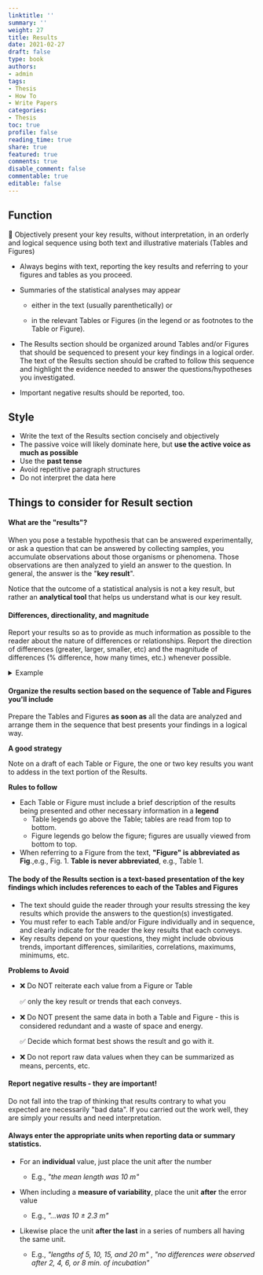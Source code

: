 ```yaml
---
linktitle: ''
summary: ''
weight: 27
title: Results
date: 2021-02-27
draft: false
type: book
authors:
- admin
tags:
- Thesis
- How To
- Write Papers
categories:
- Thesis
toc: true
profile: false
reading_time: true
share: true
featured: true
comments: true
disable_comment: false
commentable: true
editable: false
---
```


## Function

🎯 Objectively present your key results, without interpretation, in an orderly and logical sequence using both text and illustrative materials (Tables and Figures)

- Always begins with text, reporting the key results and referring to your figures and tables as you proceed.

- Summaries of the statistical analyses may appear

  - either in the text (usually parenthetically) or 

  - in the relevant Tables or Figures (in the legend or as footnotes to the Table or Figure). 

- The Results section should be organized around Tables and/or Figures that should be sequenced to present your key findings in a logical order. The text of the Results section should be crafted to follow this sequence and highlight the evidence needed to answer the questions/hypotheses you investigated.

- Important negative results should be reported, too.

## Style

- Write the text of the Results section concisely and objectively
- The passive voice will likely dominate here, but **use the active voice as much as possible**
- Use the **past tense**
- Avoid repetitive paragraph structures
- Do not interpret the data here

## Things to consider for Result section

#### **What are the "results"?**

When you pose a testable hypothesis that can be answered experimentally, or ask a question that can be answered by collecting samples, you accumulate observations about those organisms or phenomena. Those observations are then analyzed to yield an answer to the question. In general, the answer is the "**key result**".

Notice that the outcome of a statistical analysis is not a key result, but rather an **analytical tool** that helps us understand what is our key result.

#### Differences, directionality, and magnitude

Report your results so as to provide as much information as possible to the reader about the nature of differences or relationships. Report the direction of differences (greater, larger, smaller, etc) and the magnitude of differences (% difference, how many times, etc.) whenever possible.

<details>
<summary>Example</summary>
if you testing for differences among groups, and you find a significant difference, it is not sufficient to simply report that "groups A and B were significantly different". How are they different? How much are they different? It is much more informative to say something like, "Group A individuals were 23% larger than those in Group B", or, "Group B pups gained weight at twice the rate of Group A pups."
</details>

#### Organize the results section based on the sequence of Table and Figures you'll include

Prepare the Tables and Figures **as soon as** all the data are analyzed and arrange them in the sequence that best presents your findings in a logical way.

**A good strategy**

Note on a draft of each Table or Figure, the one or two key results you want to addess in the text portion of the Results.

**Rules to follow**

- Each Table or Figure must include a brief description of the results being presented and other necessary information in a **legend**
  - Table legends go above the Table; tables are read from top to bottom.
  - Figure legends go below the figure; figures are usually viewed from bottom to top.
- When referring to a Figure from the text, **"Figure" is abbreviated as Fig**.,e.g.,
  Fig. 1. **Table is never abbreviated**, e.g., Table 1.

#### The body of the Results section is a text-based presentation of the key findings which includes references to each of the Tables and Figures

- The text should guide the reader through your results stressing the key results which provide the answers to the question(s) investigated. 
- You must refer to each Table and/or Figure individually and in sequence, and clearly indicate for the reader the key results that each conveys.
- Key results depend on your questions, they might include obvious trends, important differences, similarities, correlations, maximums, minimums, etc.

**Problems to Avoid**

- ❌ Do NOT reiterate each value from a Figure or Table 

  ✅ only the key result or trends that each conveys.

- ❌ Do NOT present the same data in both a Table and Figure - this is considered redundant and a waste of space and energy. 

  ✅ Decide which format best shows the result and go with it.

- ❌ Do not report raw data values when they can be summarized as means, percents, etc.

#### Report negative results - they are important! 

Do not fall into the trap of thinking that results contrary to what you expected are necessarily "bad data". If you carried out the work well, they are simply your results and need interpretation.

#### Always enter the appropriate units when reporting data or summary statistics.

- For an **individual** value, just place the unit after the number
  - E.g., *"the mean length was 10 m"*
- When including a **measure of variability**, place the unit **after** the error value
  - E.g.,  *"...was 10 ± 2.3 m"* 

- Likewise place the unit **after the last** in a series of numbers all having the same unit.
  - E.g.,  *"lengths of 5, 10, 15, and 20 m"* , *"no differences were observed after 2, 4, 6, or 8 min. of incubation"*